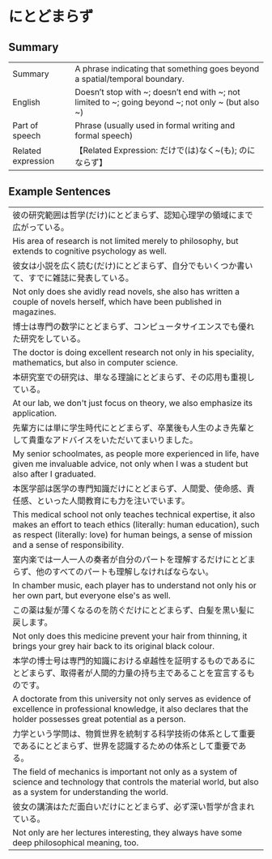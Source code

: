 # にとどまらず

## Summary

<table><tr>   <td>Summary</td>   <td>A phrase indicating that something goes beyond a spatial/temporal boundary.</td></tr><tr>   <td>English</td>   <td>Doesn’t stop with ~; doesn’t end with ~; not limited to ~; going beyond ~; not only ~ (but also ~)</td></tr><tr>   <td>Part of speech</td>   <td>Phrase (usually used in formal writing and formal speech)</td></tr><tr>   <td>Related expression</td>   <td>【Related Expression: だけで(は)なく~(も); のにならず】</td></tr></table>

## Example Sentences

<table><tr><td>彼の研究範囲は哲学(だけ)にとどまらず、認知心理学の領域にまで広がっている。</td></tr><tr><td>His area of research is not limited merely to philosophy, but extends to cognitive psychology as well.</td></tr><tr><td>彼女は小説を広く読む(だけ)にとどまらず、自分でもいくつか書いて、すでに雑誌に発表している。</td></tr><tr><td>Not only does she avidly read novels, she also has written a couple of novels herself, which have been published in magazines.</td></tr><tr><td>博士は専門の数学にとどまらず、コンピュータサイエンスでも優れた研究をしている。</td></tr><tr><td>The doctor is doing excellent research not only in his speciality, mathematics, but also in computer science.</td></tr><tr><td>本研究室での研究は、単なる理論にとどまらず、その応用も重視している。</td></tr><tr><td>At our lab, we don't just focus on theory, we also emphasize its application.</td></tr><tr><td>先輩方には単に学生時代にとどまらず、卒業後も人生のよき先輩として貴重なアドバイスをいただいてまいりました。</td></tr><tr><td>My senior schoolmates, as people more experienced in life, have given me invaluable advice, not only when I was a student but also after I graduated.</td></tr><tr><td>本医学部は医学の専門知識だけにとどまらず、人間愛、使命感、責任感、といった人間教育にも力を注いでいます。</td></tr><tr><td>This medical school not only teaches technical expertise, it also makes an effort to teach ethics (literally: human education), such as respect (literally: love) for human beings, a sense of mission and a sense of responsibility.</td></tr><tr><td>室内楽では一人一人の奏者が自分のパートを理解するだけにとどまらず、他のすべてのパートも理解しなければならない。</td></tr><tr><td>In chamber music, each player has to understand not only his or her own part, but everyone else's as well.</td></tr><tr><td>この薬は髪が薄くなるのを防ぐだけにとどまらず、白髪を黒い髪に戻します。</td></tr><tr><td>Not only does this medicine prevent your hair from thinning, it brings your grey hair back to its original black colour.</td></tr><tr><td>本学の博士号は専門的知識における卓越性を証明するものであるにとどまらず、取得者が人間的力量の持ち主であることを宣言するものです。</td></tr><tr><td>A doctorate from this university not only serves as evidence of excellence in professional knowledge, it also declares that the holder possesses great potential as a person.</td></tr><tr><td>力学という学問は、物質世界を統制する科学技術の体系として重要であるにとどまらず、世界を認識するための体系として重要である。</td></tr><tr><td>The field of mechanics is important not only as a system of science and technology that controls the material world, but also as a system for understanding the world.</td></tr><tr><td>彼女の講演はただ面白いだけにとどまらず、必ず深い哲学が含まれている。</td></tr><tr><td>Not only are her lectures interesting, they always have some deep philosophical meaning, too.</td></tr></table>

